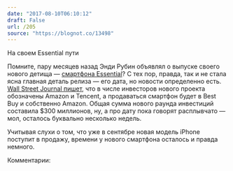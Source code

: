 ```yaml
---
date: "2017-08-10T06:10:12"
draft: False
url: /205
source: "https://blognot.co/13498"
---
```


На своем Essential пути

Помните, пару месяцев назад Энди Рубин объявлял о выпуске своего нового детища — [смартфона Essential](https://blognot.co/13242)? С тех пор, правда, так и не стала ясна главная деталь релиза — его дата, но новости определенно есть. [Wall Street Journal пишет](https://www.wsj.com/articles/amazon-and-tencent-back-smartphone-maker-essential-1502283648#), что в числе инвесторов нового проекта обозначены Amazon и Tencent, а продаваться смартфон будет в Best Buy и собственно Amazon. Общая сумма нового раунда инвестиций составила $300 миллионов, ну, а про дату пока говорят расплывчато — мол, осталось буквально несколько недель.

Учитывая слухи о том, что уже в сентябре новая модель iPhone поступит в продажу, времени у нового смартфона осталось и правда немного.

Комментарии:
